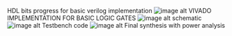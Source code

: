 HDL bits progress for basic verilog implementation
![image alt](https://github.com/user-attachments/assets/d53a654d-263d-4b30-8a38-4f9592cf6b4b)
VIVADO IMPLEMENTATION FOR BASIC LOGIC GATES 
![image alt](https://github.com/user-attachments/assets/992a3f8f-e862-4973-8a4c-29f7b276c66c)
schematic
![image alt](https://github.com/user-attachments/assets/03cc3a8e-10de-42f3-84c9-7e9cfe07f405)
Testbench code 
![image alt](https://github.com/user-attachments/assets/cd3f8702-27c0-4bb4-a20a-23c9423e70e4)
Final synthesis with power analysis
